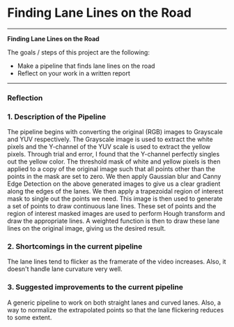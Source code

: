 # **Finding Lane Lines on the Road** 

----
**Finding Lane Lines on the Road**

The goals / steps of this project are the following:
* Make a pipeline that finds lane lines on the road
* Reflect on your work in a written report
----

### Reflection

### 1. Description of the Pipeline
The pipeline begins with converting the original (RGB) images to Grayscale and YUV respectively. The Grayscale image is used to extract the white pixels and the Y-channel of the YUV scale is used to extract the yellow pixels. Through trial and error, I found that the Y-channel perfectly singles out the yellow color. The threshold mask of white and yellow pixels is then applied to a copy of the original image such that all points other than the points in the mask are set to zero.
We then apply Gaussian blur and Canny Edge Detection on the above generated images to give us a clear gradient along the edges of the lanes.
We then apply a trapezoidal region of interest mask to single out the points we need. This image is then used to generate a set of points to draw continuous lane lines. These set of points and the region of interest masked images are used to perform Hough transform and draw the appropriate lines.
A weighted function is then to draw these lane lines on the original image, giving us the desired result.


### 2. Shortcomings in the current pipeline
The lane lines tend to flicker as the framerate of the video increases. Also, it doesn't handle lane curvature very well.

### 3. Suggested improvements to the current pipeline
A generic pipeline to work on both straight lanes and curved lanes. Also, a way to normalize the extrapolated points so that the lane flickering reduces to some extent.